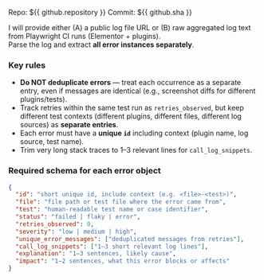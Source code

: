 Repo: ${{ github.repository }}
Commit: ${{ github.sha }}

I will provide either (A) a public log file URL or (B) raw aggregated log text from Playwright CI runs (Elementor + plugins).  
Parse the log and extract **all error instances separately**.

### Key rules
- **Do NOT deduplicate errors** — treat each occurrence as a separate entry, even if messages are identical (e.g., screenshot diffs for different plugins/tests).  
- Track retries within the same test run as `retries_observed`, but keep different test contexts (different plugins, different files, different log sources) as **separate entries**.  
- Each error must have a **unique `id`** including context (plugin name, log source, test name).  
- Trim very long stack traces to 1–3 relevant lines for `call_log_snippets`.

### Required schema for each error object
```json
{
  "id": "short unique id, include context (e.g. <file>-<test>)",
  "file": "file path or test file where the error came from",
  "test": "human-readable test name or case identifier",
  "status": "failed | flaky | error",
  "retries_observed": 0,
  "severity": "low | medium | high",
  "unique_error_messages": ["deduplicated messages from retries"],
  "call_log_snippets": ["1–3 short relevant log lines"],
  "explanation": "1–3 sentences, likely cause",
  "impact": "1–2 sentences, what this error blocks or affects"
}
